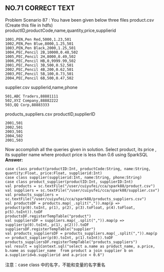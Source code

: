 ## NO.71 CORRECT TEXT

Problem Scenario 87 : You have been given below three files product.csv (Create this file in hdfs) productID,productCode,name,quantity,price,supplierid

```
1001,PEN,Pen Red,5000,1.23,501
1002,PEN,Pen Blue,8000,1.25,501
1003,PEN,Pen Black,2000,1.25,501
1004,PEC,Pencil 2B,10000,0.48,502
1005,PEC,Pencil 2H,8000,0.49,502
1006,PEC,Pencil HB,0,9999.99,502
2001,PEC,Pencil 3B,500,0.52,501
2002,PEC,Pencil 4B,200,0.62,501
2003,PEC,Pencil 5B,100,0.73,501
2004,PEC,Pencil 6B,500,0.47,502
```

supplier.csv
supplierid,name,phone 

```
501,ABC Traders,88881111
502,XYZ Company,88882222
503,QQ Corp,88883333
```

products_suppliers.csv 
productID,supplierID 

```
2001,501
2002,501
2003,501
2004,502
2001,503
```

Now accomplish all the queries given in solution.
Select product, its price , its supplier name where product price is less than 0.6 using SparkSQL
**Answer:**

```
case class product(productID:Int, productCode:String, name:String, quantity:Float, price:Float, supplierid:Int)
case class supplier(supplierid:Int, name:String, phone:String)
case class product_supplier(productID:Int, supplierID:Int)
val products = sc.textFile("/user/cuiyufei/cca/spark88/product.csv")
val suppliers = sc.textFile("/user/cuiyufei/cca/spark88/supplier.csv")
val products_suppliers = sc.textFile("/user/cuiyufei/cca/spark88/products_suppliers.csv")
val productsDF = products.map(_.split(",")).map(p => product(p(0).toInt, p(1), p(2), p(3).toFloat, p(4).toFloat, p(5).toInt)).toDF
productsDF.registerTempTable("product")
val suppliersDF = suppliers.map(_.split(",")).map(p => supplier(p(0).toInt, p(1), p(2))).toDF
suppliersDF.registerTempTable("supplier")
val products_suppliersDF = products_suppliers.map(_.split(",")).map(p => product_supplier(p(0).toInt, p(1).toInt)).toDF
products_suppliersDF.registerTempTable("products_suppliers")
val result = sqlContext.sql("select a.name as product_name, a.price, b.name as supplier_name  from product a join supplier b on a.supplierid=b.supplierid and a.price < 0.6")
```

注意：case class 中的名字，不能和变量的名字重名

